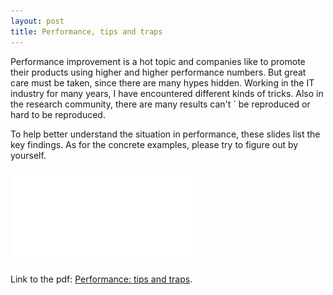 ```yaml
---
layout: post
title: Performance, tips and traps
---
```


Performance improvement is a hot topic and companies like to promote
their products using higher and higher performance numbers. But great 
care must be taken, since there are many hypes hidden. Working in the 
IT industry for many years, I have encountered different kinds of 
tricks. Also in the research community, there are many results can't `
be reproduced or hard to be reproduced.

To help better understand the situation in performance, these slides
list the key findings. As for the concrete examples, please try to
figure out by yourself.

![pdf](/files/PERFORMANCE.pdf)

Link to the pdf: [Performance: tips and traps](https://zedware.github.io/files/PERFORMANCE.pdf).

